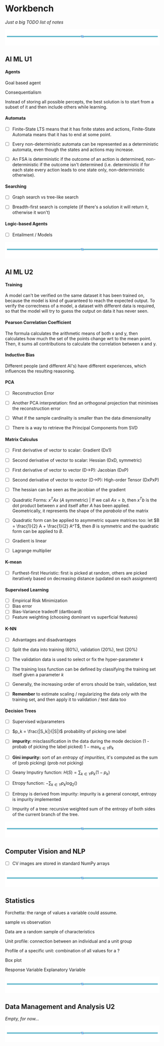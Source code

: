 # Workbench

*Just a big TODO list of notes*


![hr](/assets/hr.png)


## AI ML U1

#### Agents

Goal based agent

Consequentialism

Instead of storing all possible percepts, the best solution is to start from a subset of it and then include others while learning.

#### Automata

- [ ] Finite-State LTS means that it has finite states and actions, Finite-State Automata means that it has to end at some point.

- [ ] Every non-deterministic automata can be represented as a deterministic automata, even though the states and actions may increase.

- [ ]  An FSA is deterministic if the outcome of an action is determined, non-deterministic if the outcome isn't determined (i.e. deterministic if for each state every action leads to one state only, non-deterministic otherwise).

#### Searching

- [ ] Graph search vs tree-like search

- [ ] Breadth-first search is complete (if there's a solution it will return it, otherwise it won't)

#### Logic-based Agents

- [ ] Entailment / Models


![hr](/assets/hr.png)


## AI ML U2

#### Training

A model can't be verified on the same dataset it has been trained on, because the model is kind of guaranteed to reach the expected output. To verify the correctness of a model, a dataset with different data is required, so that the model will try to guess the output on data it has never seen.

#### Pearson Correlation Coefficient

The formula calculates the arithmetic means of both x and y, then calculates how much the set of the points change wrt to the mean point. Then, it sums all contributions to calculate the correlation between x and y. 

#### Inductive Bias

Different people (and different AI's) have different experiences, which influences the resulting reasoning.

#### PCA

- [ ] Reconstruction Error

- [ ] Another PCA interpretation: find an orthogonal projection that minimises the reconstruction error

- [ ] What if the sample cardinality is smaller than the data dimensionality

- [ ] There is a way to retrieve the Principal Components from SVD

#### Matrix Calculus

- [ ] First derivative of vector to scalar: Gradient (Dx1)

- [ ] Second derivative of vector to scalar: Hessian (DxD, symmetric)

- [ ] First derivative of vector to vector (D->P): Jacobian (DxP)

- [ ] Second derivative of vector to vector (D->P): High-order Tensor (DxPxP)

- [ ] The hessian can be seen as the jacobian of the gradient

- [ ] Quadratic Forms: $x^T A x$ ($A$ symmetric) | If we call $Ax = b$, then $x^T b$ is the dot product between $x$ and itself after $A$ has been applied. Geometrically, it represents the shape of the *parabola* of the matrix

- [ ] Quadratic form can be applied to asymmetric square matrices too: let $B = \frac{1}{2} A + \frac{1}{2} A^T$, then $B$ is symmetric and the quadratic form can be applied to $B$. 

- [ ] Gradient is linear

- [ ] Lagrange multiplier

#### K-mean

- [ ] Furthest-first Heuristic: first is picked at random, others are picked iteratively based on decreasing distance (updated on each assignment)

#### Supervised Learning

- [ ] Empirical Risk Minimization
- [ ] Bias error
- [ ] Bias-Variance tradeoff (dartboard)
- [ ] Feature weighting (choosing dominant vs superficial features)

#### K-NN

- [ ] Advantages and disadvantages

- [ ] Split the data into training (60%), validation (20%), test (20%)

- [ ] The validation data is used to select or fix the hyper-parameter $k$

- [ ] The training loss function can be defined by classifying the training set itself given a parameter $k$

- [ ] Generally, the increasing order of errors should be train, validation, test

- [ ] **Remember** to estimate scaling / regularizing the data only with the training set, and then apply it to validation / test data too

#### Decision Trees

- [ ] Supervised w/parameters

- [ ] $p_k = \frac{|S_k|}{|S|}$ probability of picking one label

- [ ] **impurity:** misclassification in the data during the mode decision (1 - probab of picking the label picked) $1 - \max_{k \in Y}{p_k}$

- [ ] **Gini impurity:** sort of an *entropy of impurities*, it's computed as the sum of (prob picking) (prob not picking)

- [ ] Geany Imputiry function: $H(S) = \sum_{k \in Y} p_k (1 - p_k)$
- [ ] Etropy function: $- \sum_{k \in Y} p_k \log_2()$

- [ ] Entropy is derived from impurity: impurity is a general concept, entropy is impurity implemented

- [ ] Impurity of a tree: recursive weighted sum of the entropy of both sides of the current branch of the tree.

![hr](/assets/hr.png)


## Computer Vision and NLP

- [ ] CV images are stored in standard NumPy arrays


![hr](/assets/hr.png)


## Statistics

Forchetta: the range of values a variable could assume.

sample vs observation

Data are a random sample of characteristics 

Unit profile: connection between an individual and a unit group

Profile of a specific unit: combination of all values for a ?

Box plot

Response Variable
Explanatory Variable


![hr](/assets/hr.png)


## Data Management and Analysis U2

*Empty, for now...*

![hr](/assets/hr.png)
